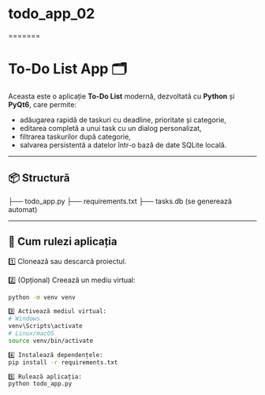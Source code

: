 
# todo_app_02
=======
# To-Do List App 🗂️

Aceasta este o aplicație **To-Do List** modernă, dezvoltată cu **Python** și **PyQt6**, care permite:
- adăugarea rapidă de taskuri cu deadline, prioritate și categorie,
- editarea completă a unui task cu un dialog personalizat,
- filtrarea taskurilor după categorie,
- salvarea persistentă a datelor într-o bază de date SQLite locală.

---

## 📦 **Structură**

├── todo_app.py
├── requirements.txt
├── tasks.db (se generează automat)


---

## 🚀 **Cum rulezi aplicația**

1️⃣ Clonează sau descarcă proiectul.

2️⃣ (Opțional) Creează un mediu virtual:
```bash
python -m venv venv

3️⃣ Activează mediul virtual:
# Windows
venv\Scripts\activate
# Linux/macOS
source venv/bin/activate

4️⃣ Instalează dependențele:
pip install -r requirements.txt

5️⃣ Rulează aplicația:
python todo_app.py

